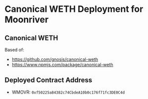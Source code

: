 # Canonical WETH Deployment for Moonriver

## Canonical WETH

Based of: 
 - https://github.com/gnosis/canonical-weth
 - https://www.npmjs.com/package/canonical-weth

## Deployed Contract Address

 - WMOVR: `0xf50225a84382c74CbdeA10b0c176f71fc3DE0C4d` 
